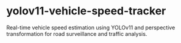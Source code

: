 # yolov11-vehicle-speed-tracker
Real-time vehicle speed estimation using YOLOv11 and perspective transformation for road surveillance and traffic analysis.

